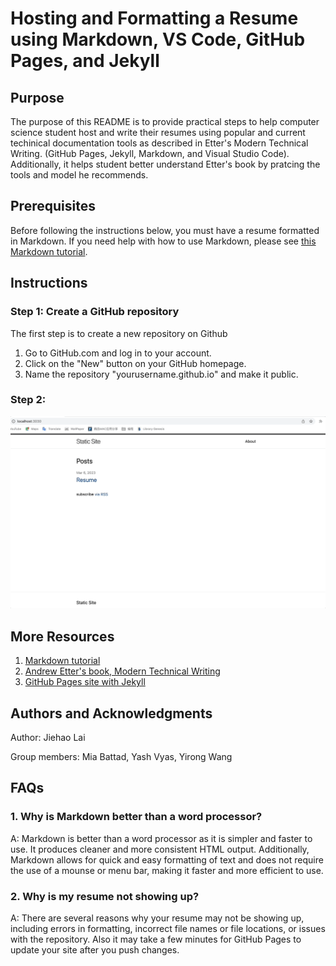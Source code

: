 # Hosting and Formatting a Resume using Markdown, VS Code, GitHub Pages, and Jekyll

## Purpose

The purpose of this README is to provide practical steps to help computer science student host and write their resumes using popular and current techinical documentation tools as described in Etter's Modern Technical Writing. (GitHub Pages, Jekyll, Markdown, and Visual Studio Code). Additionally, it helps student better understand Etter's book by pratcing the tools and model he recommends.

## Prerequisites

Before following the instructions below, you must have a resume formatted in Markdown. If you need help with how to use Markdown, please see [this Markdown tutorial](https://www.markdowntutorial.com/).

## Instructions

### Step 1: Create a GitHub repository

The first step is to create a new repository on Github

1. Go to GitHub.com and log in to your account.
2. Click on the "New" button on your GitHub homepage.
3. Name the repository "yourusername.github.io" and make it public.

### Step 2:

![Alt text](https://github.com/Onekila/Onekila.github.io/blob/main/gif/View_resume.gif)

## More Resources

1. [Markdown tutorial](https://www.markdowntutorial.com/)
2. [Andrew Etter's book, Modern Technical Writing](https://www.amazon.ca/Modern-Technical-Writing-Introduction-Documentation-ebook/dp/B01A2QL9SS)
3. [GitHub Pages site with Jekyll](https://docs.github.com/en/pages/setting-up-a-github-pages-site-with-jekyll)

## Authors and Acknowledgments

Author: Jiehao Lai

Group members: Mia Battad, Yash Vyas, Yirong Wang

## FAQs 

### 1. Why is Markdown better than a word processor?

A: Markdown is better than a word processor as it is simpler and faster to use. It produces cleaner and more consistent HTML output. Additionally, Markdown allows for quick and easy formatting of text and does not require the use of a mounse or menu bar, making it faster and more efficient to use.

### 2. Why is my resume not showing up?

A: There are several reasons why your resume may not be showing up, including errors in formatting, incorrect file names or file locations, or issues with the repository. Also it may take a few minutes for GitHub Pages to update your site after you push changes.
